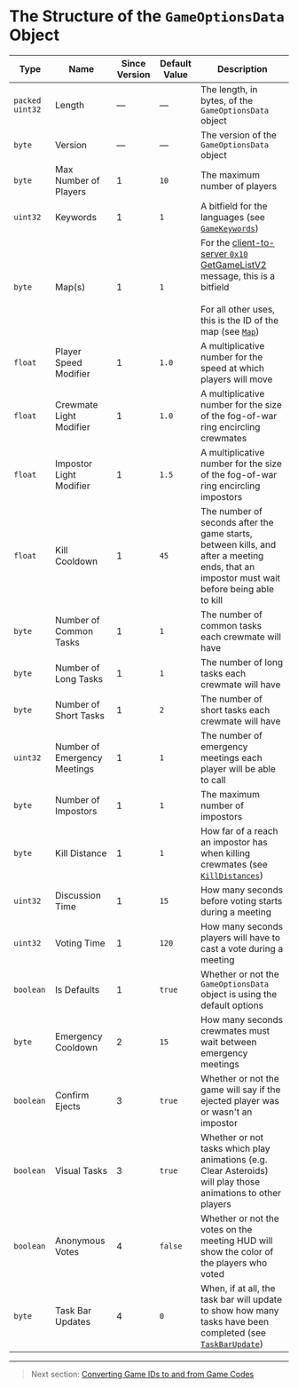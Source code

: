 # The Structure of the `GameOptionsData` Object

| Type | Name | Since Version | Default Value | Description |
| --- | --- | --- | --- | --- |
| `packed uint32` | Length | &mdash; | &mdash; | The length, in bytes, of the `GameOptionsData` object |
| `byte` | Version | &mdash; | &mdash; | The version of the `GameOptionsData` object |
| `byte` | Max Number of Players | 1 | `10` | The maximum number of players |
| `uint32` | Keywords | 1 | `1` | A bitfield for the languages (see [`GameKeywords`](../01_packet_structure/06_enums.md#gamekeywords)) |
| `byte` | Map(s) | 1 | `1` | For the [client-to-server `0x10` GetGameListV2](../02_root_message_types/16_getgamelistv2.md#request-client-to-server) message, this is a bitfield<br><br>For all other uses, this is the ID of the map (see [`Map`](../01_packet_structure/06_enums.md#map)) |
| `float` | Player Speed Modifier | 1 | `1.0` | A multiplicative number for the speed at which players will move |
| `float` | Crewmate Light Modifier | 1 | `1.0` | A multiplicative number for the size of the fog-of-war ring encircling crewmates |
| `float` | Impostor Light Modifier | 1 | `1.5` | A multiplicative number for the size of the fog-of-war ring encircling impostors |
| `float` | Kill Cooldown | 1 | `45` | The number of seconds after the game starts, between kills, and after a meeting ends, that an impostor must wait before being able to kill |
| `byte` | Number of Common Tasks | 1 | `1` | The number of common tasks each crewmate will have |
| `byte` | Number of Long Tasks | 1 | `1` | The number of long tasks each crewmate will have |
| `byte` | Number of Short Tasks | 1 | `2` | The number of short tasks each crewmate will have |
| `uint32` | Number of Emergency Meetings | 1 | `1` | The number of emergency meetings each player will be able to call |
| `byte` | Number of Impostors | 1 | `1` | The maximum number of impostors |
| `byte` | Kill Distance | 1 | `1` | How far of a reach an impostor has when killing crewmates (see [`KillDistances`](../01_packet_structure/06_enums.md#killdistances)) |
| `uint32` | Discussion Time | 1 | `15` | How many seconds before voting starts during a meeting |
| `uint32` | Voting Time | 1 | `120` | How many seconds players will have to cast a vote during a meeting |
| `boolean` | Is Defaults | 1 | `true` | Whether or not the `GameOptionsData` object is using the default options |
| `byte` | Emergency Cooldown | 2 | `15` | How many seconds crewmates must wait between emergency meetings |
| `boolean` | Confirm Ejects | 3 | `true` | Whether or not the game will say if the ejected player was or wasn't an impostor |
| `boolean` | Visual Tasks | 3 | `true` | Whether or not tasks which play animations (e.g. Clear Asteroids) will play those animations to other players |
| `boolean` | Anonymous Votes | 4 | `false` | Whether or not the votes on the meeting HUD will show the color of the players who voted |
| `byte` | Task Bar Updates | 4 | `0` | When, if at all, the task bar will update to show how many tasks have been completed (see [`TaskBarUpdate`](../01_packet_structure/06_enums.md#taskbarupdate)) |

---

> Next section: [Converting Game IDs to and from Game Codes](02_converting_game_ids_to_and_from_game_codes.md)
